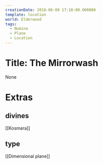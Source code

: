 ```yaml
---
creationDate: 2018-06-09 17:10:00.000000
template: location
world: Elderwood
tags:
  - Numina
  - Plane
  - Location
---
```

# Title: The Mirrorwash

None

# Extras


## divines

[[Kosmara]]


## type

[[Dimensional plane]]
